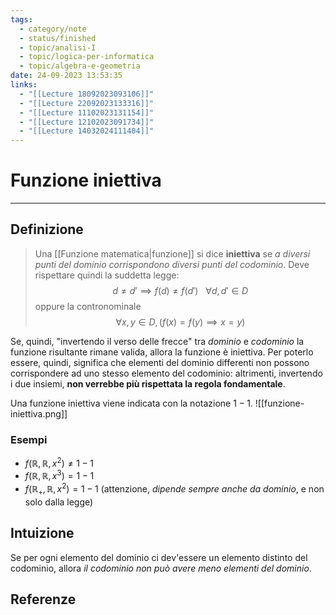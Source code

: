 ```yaml
---
tags:
  - category/note
  - status/finished
  - topic/analisi-I
  - topic/logica-per-informatica
  - topic/algebra-e-geometria
date: 24-09-2023 13:53:35
links:
  - "[[Lecture 18092023093106]]"
  - "[[Lecture 22092023133316]]"
  - "[[Lecture 11102023131154]]"
  - "[[Lecture 12102023091734]]"
  - "[[Lecture 14032024111404]]"
---
```

# Funzione iniettiva
---
## Definizione
> Una [[Funzione matematica|funzione]] si dice **iniettiva** se _a diversi punti del dominio corrispondono diversi punti del codominio_. Deve rispettare quindi la suddetta legge:
> $$d \neq d' \implies f(d) \neq f(d') \ \ \ \forall d, d' \in D$$
> oppure la contronominale
> $$\forall x, y \in D, (f(x) = f(y) \implies x = y)$$

Se, quindi, "invertendo il verso delle frecce" tra _dominio_ e _codominio_ la funzione risultante rimane valida, allora la funzione è iniettiva. Per poterlo essere, quindi, significa che elementi del dominio differenti non possono corrispondere ad uno stesso elemento del codominio: altrimenti, invertendo i due insiemi, **non verrebbe più rispettata la regola fondamentale**.

Una funzione iniettiva viene indicata con la notazione $1-1$.
![[funzione-iniettiva.png]]

### Esempi
- $f(\mathbb{R}, \mathbb{R}, x^2) \neq 1-1$
- $f(\mathbb{R}, \mathbb{R}, x^3) = 1-1$
- $f(\mathbb{R_+}, \mathbb{R}, x^2) = 1-1$ (attenzione, _dipende sempre anche da dominio_, e non solo dalla legge)

## Intuizione
Se per ogni elemento del dominio ci dev'essere un elemento distinto del codominio, allora _il codominio non può avere meno elementi del dominio_.

## Referenze